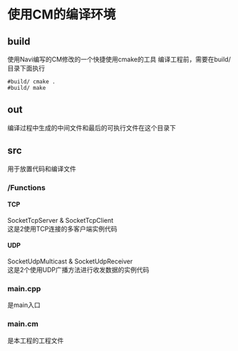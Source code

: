 # 使用CM的编译环境

## build

使用Navi编写的CM修改的一个快捷使用cmake的工具
编译工程前，需要在build/目录下面执行

``` TXT
#build/ cmake .
#build/ make
```

## out

编译过程中生成的中间文件和最后的可执行文件在这个目录下

## src

用于放置代码和编译文件

### /Functions

#### TCP

SocketTcpServer & SocketTcpClient  
这是2使用TCP连接的多客户端实例代码

#### UDP

SocketUdpMulticast & SocketUdpReceiver  
这是2个使用UDP广播方法进行收发数据的实例代码

### main.cpp

是main入口

### main.cm

是本工程的工程文件

